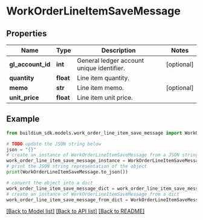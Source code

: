 # WorkOrderLineItemSaveMessage


## Properties

Name | Type | Description | Notes
------------ | ------------- | ------------- | -------------
**gl_account_id** | **int** | General ledger account unique identifier. | [optional] 
**quantity** | **float** | Line item quantity. | 
**memo** | **str** | Line item memo. | [optional] 
**unit_price** | **float** | Line item unit price. | 

## Example

```python
from buildium_sdk.models.work_order_line_item_save_message import WorkOrderLineItemSaveMessage

# TODO update the JSON string below
json = "{}"
# create an instance of WorkOrderLineItemSaveMessage from a JSON string
work_order_line_item_save_message_instance = WorkOrderLineItemSaveMessage.from_json(json)
# print the JSON string representation of the object
print(WorkOrderLineItemSaveMessage.to_json())

# convert the object into a dict
work_order_line_item_save_message_dict = work_order_line_item_save_message_instance.to_dict()
# create an instance of WorkOrderLineItemSaveMessage from a dict
work_order_line_item_save_message_from_dict = WorkOrderLineItemSaveMessage.from_dict(work_order_line_item_save_message_dict)
```
[[Back to Model list]](../README.md#documentation-for-models) [[Back to API list]](../README.md#documentation-for-api-endpoints) [[Back to README]](../README.md)


